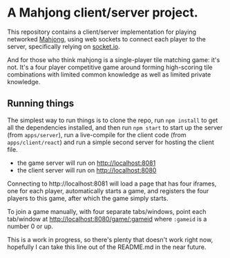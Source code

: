 # A Mahjong client/server project.

This repository contains a client/server implementation for playing networked [Mahjong](https://en.wikipedia.org/wiki/Mahjong), using web sockets to connect each player to the server, specifically relying on [socket.io](http://socket.io).

And for those who think mahjong is a single-player tile matching game: it's not. It's a four player competitive game around forming high-scoring tile combinations with limited common knowledge as well as limited private knowledge.

## Running things

The simplest way to run things is to clone the repo, run `npm install` to get all the dependencies installed, and then run `npm start` to start up the server (from `apps/server`), run a live-compile for the client code (from `apps/client/react`) and run a simple second server for hosting the client file.

- the game server will run on [http://localhost:8081](http://localhost:8081)
- the client server will run on [http://localhost:8080](http://localhost:8080)

Connecting to http://localhost:8081 will load a page that has four iframes, one for each player, automatically starts a game, and registers the four players to this game, after which the game simply starts.

To join a game manually, with four separate tabs/windows, point each tab/window at [http://localhost:8080/game/:gameid](http://localhost:8080/game/0) where `:gameid` is a number 0 or up.

This is a work in progress, so there's plenty that doesn't work right now, hopefully I can take this line out of the README.md in the near future.

